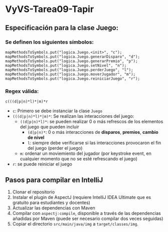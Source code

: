 # VyVS-Tarea09-Tapir

## Especificación para la clase Juego:

### Se definen los siguientes símbolos:
```     
mapMethodsToSymbols.put("logica.Juego.<init>", "c");
mapMethodsToSymbols.put("logica.Juego.generarDisparo", "d");
mapMethodsToSymbols.put("logica.Juego.generarPremio", "p");
mapMethodsToSymbols.put("logica.Juego.setNivel", "n");
mapMethodsToSymbols.put("logica.Juego.perderJuego", "l");
mapMethodsToSymbols.put("logica.Juego.moverJugador", "m");
mapMethodsToSymbols.put("logica.Juego.reiniciarJuego", "r");
 ```
 
### Regex válida:
`c(((d|p|n)*l)*|m)*r`

- `c`: Primero se debe instanciar la clase `Juego`
- `(((d|p|n)*l)*|m)*`: Se realizan las interacciones del juego:
  - `((d|p|n)*l)*`: se pueden realizar 0 o más refrescos de los elementos del juego que pueden incluir
    - `(d|p|n)*`: 0 o más interacciones de **disparos**, **premios**, **cambio de nivel**
    - `l`: siempre debe verificarse si las interacciones provocaron el fin del juego (perder el juego)
  - `m`: ordenar un moviemiento del jugador (por keystroke event, en cualquier momento que no se esté refrescando el juego)
- `r`: se puede reiniciar el juego
 

## Pasos para compilar en IntelliJ
1. Clonar el repositorio
2. Instalar el plugin de AspectJ (requiere IntelliJ IDEA Ultimate que es gratuito para estudiantes y docentes)
3. Actualizar las dependencias con Maven
4. Compilar con `aspectj:compile`, disponible a través de las dependencias añadidas por Maven (puede ser necesario compilar dos veces seguidas)
5. Copiar el directorio `src/main/java/img` a `target/classes/img`.
